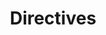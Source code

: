 ---
title: "Directives"
metaTitle: "Working with directives - EntityGraphQL"
metaDescription: "Working with directives in your GraphQL schema"
---